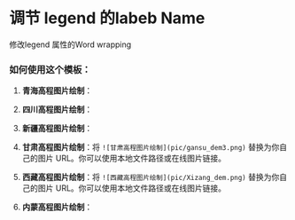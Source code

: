 # 调节 legend 的labeb Name 

修改legend 属性的Word wrapping





### 如何使用这个模板：

1.  **青海高程图片绘制**：
2.  **四川高程图片绘制**：
3.  **新疆高程图片绘制**：
4. **甘肃高程图片绘制**：将 `![甘肃高程图片绘制](pic/gansu_dem3.png)` 替换为你自己的图片 URL。你可以使用本地文件路径或在线图片链接。

5. **西藏高程图片绘制**：将 `![西藏高程图片绘制](pic/Xizang_dem.png)` 替换为你自己的图片 URL。你可以使用本地文件路径或在线图片链接。
6.  **内蒙高程图片绘制**：